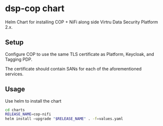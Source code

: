 # dsp-cop chart 

Helm Chart for installing COP + NiFi along side Virtru Data Security Platform 2.x.

## Setup
Configure COP to use the same TLS certificate as Platform, Keycloak, and Tagging PDP. 

The certificate should contain SANs for each of the aforementioned services.

## Usage
Use helm to install the chart

```sh
cd charts
RELEASE_NAME=cop-nifi
helm install —upgrade "$RELEASE_NAME" . -f=values.yaml
```

